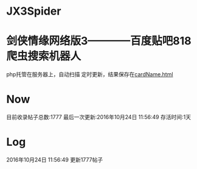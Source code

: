 # JX3Spider

剑侠情缘网络版3————百度贴吧818爬虫搜索机器人
====
php托管在服务器上，自动扫描
定时更新，结果保存在[cardName.html](https://github.com/ShanaMaid/JX3Spider/raw/result/cardName.html)


Now
====

目前收录帖子总数:1777
最后一次更新:2016年10月24日 11:56:49
存活时间:1天


 Log
===
2016年10月24日 11:56:49         更新1777帖子


